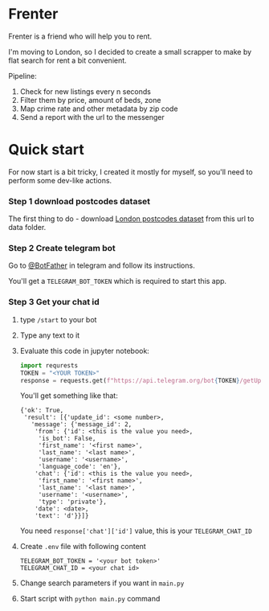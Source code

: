 # Frenter

Frenter is a friend who will help you to rent. 

I'm moving to London, so I decided to create a small scrapper to make by flat search for rent a bit convenient. 

Pipeline: 
1. Check for new listings every n seconds
2. Filter them by price, amount of beds, zone
3. Map crime rate and other metadata  by zip code
4. Send a report with the url to the messenger

# Quick start

For now start is a bit tricky, I created it mostly for myself, so you'll 
need to perform some dev-like actions. 

### Step 1 download postcodes dataset

The first thing to do - download [London postcodes dataset](https://data.london.gov.uk/download/postcode-directory-for-london/62b22f3f-25c5-4dd0-a9eb-06e2d8681ef1/london_postcodes-ons-postcodes-directory-feb22.csv) 
from this url to data folder.

### Step 2 Create telegram bot

Go to [@BotFather](https://t.me/BotFather) in telegram and follow its instructions. 

You'll get a `TELEGRAM_BOT_TOKEN` which is required to start this app.

### Step 3 Get your chat id 

1. type `/start` to your bot
   

2. Type any text to it
   

3. Evaluate this code in jupyter notebook: 
    ```python
   import requrests
   TOKEN = "<YOUR TOKEN>"
   response = requests.get(f"https://api.telegram.org/bot{TOKEN}/getUpdates")
   
    ```
   You'll get something like that: 
    ```
    {'ok': True,
     'result': [{'update_id': <some number>,
       'message': {'message_id': 2,
        'from': {'id': <this is the value you need>,
         'is_bot': False,
         'first_name': '<first name>',
         'last_name': '<last name>',
         'username': '<username>',
         'language_code': 'en'},
        'chat': {'id': <this is the value you need>,
         'first_name': '<first name>',
         'last_name': '<last name>',
         'username': '<username>',
         'type': 'private'},
        'date': <date>,
        'text': 'd'}}]}
     ```
   You need `response['chat']['id']` value, this is your `TELEGRAM_CHAT_ID`
   

4. Create `.env` file with following content
    ```
    TELEGRAM_BOT_TOKEN = '<your bot token>'
    TELEGRAM_CHAT_ID = <your chat id>
    ```

5. Change search parameters if you want in `main.py`


6. Start script with `python main.py` command